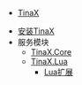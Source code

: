 - [TinaX](/cmn-hans/)
<!-- - 入门 -->
- [安装TinaX](/cmn-hans/install.md)
- 服务模块
    - [TinaX.Core](/cmn-hans/core/README.md)
    - [TinaX.Lua](/cmn-hans/lua/README.md)
        - [Lua扩展](/cmn-hans/lua_extension/README.md)